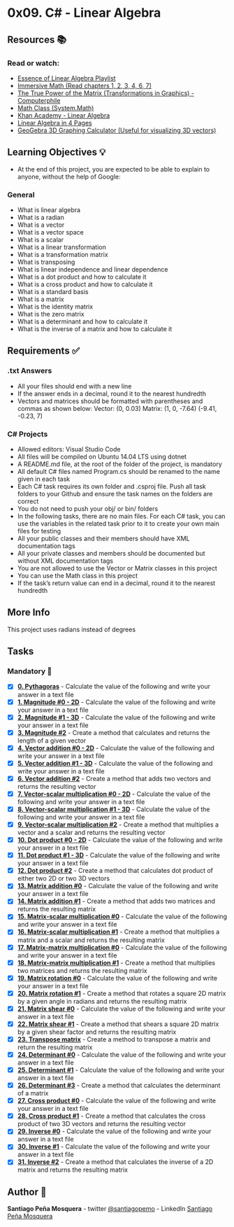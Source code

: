 # 0x09. C# - Linear Algebra
## Resources :books:
### Read or watch:

* [Essence of Linear Algebra Playlist]()
* [Immersive Math (Read chapters 1, 2, 3, 4, 6, 7)]()
* [The True Power of the Matrix (Transformations in Graphics) - Computerphile]()
* [Math Class (System.Math)]()
* [Khan Academy - Linear Algebra]()
* [Linear Algebra in 4 Pages]()
* [GeoGebra 3D Graphing Calculator (Useful for visualizing 3D vectors)]()
## Learning Objectives :bulb:
* At the end of this project, you are expected to be able to explain to anyone, without the help of Google:

### General
* What is linear algebra
* What is a radian
* What is a vector
* What is a vector space
* What is a scalar
* What is a linear transformation
* What is a transformation matrix
* What is transposing
* What is linear independence and linear dependence
* What is a dot product and how to calculate it
* What is a cross product and how to calculate it
* What is a standard basis
* What is a matrix
* What is the identity matrix
* What is the zero matrix
* What is a determinant and how to calculate it
* What is the inverse of a matrix and how to calculate it
## Requirements :white_check_mark:
### .txt Answers
* All your files should end with a new line
* If the answer ends in a decimal, round it to the nearest hundredth
* Vectors and matrices should be formatted with parentheses and commas as shown below:
Vector:
(0, 0.03)
Matrix:
(1, 0, -7.64)
(-9.41, -0.23, 7)
### C# Projects
* Allowed editors: Visual Studio Code
* All files will be compiled on Ubuntu 14.04 LTS using dotnet
* A README.md file, at the root of the folder of the project, is mandatory
* All default C# files named Program.cs should be renamed to the name given in each task
* Each C# task requires its own folder and .csproj file. Push all task folders to your Github and ensure the task names on the folders are correct
* You do not need to push your obj/ or bin/ folders
* In the following tasks, there are no main files. For each C# task, you can use the variables in the related task prior to it to create your own main files for testing
* All your public classes and their members should have XML documentation tags
* All your private classes and members should be documented but without XML documentation tags
* You are not allowed to use the Vector or Matrix classes in this project
* You can use the Math class in this project
* If the task’s return value can end in a decimal, round it to the nearest hundredth
## More Info
This project uses radians instead of degrees

## Tasks
### Mandatory :page_with_curl:
- [x] **[0. Pythagoras](./0-pythagoras)** - Calculate the value of the following and write your answer in a text file
- [x] **[1. Magnitude #0 - 2D](./1-magnitude_2D)** - Calculate the value of the following and write your answer in a text file
- [x] **[2. Magnitude #1 - 3D](./2-magnitude_3D)** - Calculate the value of the following and write your answer in a text file
- [x] **[3. Magnitude #2](./3-magnitude/)** - Create a method that calculates and returns the length of a given vector
- [x] **[4. Vector addition #0 - 2D](./4-vector_addition_2D)** - Calculate the value of the following and write your answer in a text file
- [x] **[5. Vector addition #1 - 3D](./5-vector_addition_3D)** - Calculate the value of the following and write your answer in a text file
- [x] **[6. Vector addition #2](./6-vector_addition/)** - Create a method that adds two vectors and returns the resulting vector
- [x] **[7. Vector-scalar multiplication #0 - 2D](./7-vector_scalar_mul_2D)** - Calculate the value of the following and write your answer in a text file
- [x] **[8. Vector-scalar multiplication #1 - 3D](./8-vector_scalar_mul_3D)** - Calculate the value of the following and write your answer in a text file
- [x] **[9. Vector-scalar multiplication #2](./9-vector_scalar_mul/)** - Create a method that multiplies a vector and a scalar and returns the resulting vector
- [x] **[10. Dot product #0 - 2D](./10-dot_product_2D)** - Calculate the value of the following and write your answer in a text file
- [x] **[11. Dot product #1 - 3D](./11-dot_product_3D)** - Calculate the value of the following and write your answer in a text file
- [x] **[12. Dot product #2](./12-dot_product/)** - Create a method that calculates dot product of either two 2D or two 3D vectors
- [x] **[13. Matrix addition #0](./13-matrix_addition)** - Calculate the value of the following and write your answer in a text file
- [x] **[14. Matrix addition #1](./14-matrix_addition/)** - Create a method that adds two matrices and returns the resulting matrix
- [x] **[15. Matrix-scalar multiplication #0](./15-matrix_scalar_mul)** - Calculate the value of the following and write your answer in a text file
- [x] **[16. Matrix-scalar multiplication #1](./16-matrix_scalar_mul/)** - Create a method that multiplies a matrix and a scalar and returns the resulting matrix
- [x] **[17. Matrix-matrix multiplication #0](./17-matrix_matrix_mul)** - Calculate the value of the following and write your answer in a text file
- [x] **[18. Matrix-matrix multiplication #1](./18-matrix_matrix_mul/)** - Create a method that multiplies two matrices and returns the resulting matrix
- [x] **[19. Matrix rotation #0](./19-matrix_rotate_2D)** - Calculate the value of the following and write your answer in a text file
- [x] **[20. Matrix rotation #1](./20-matrix_rotate_2D/)** - Create a method that rotates a square 2D matrix by a given angle in radians and returns the resulting matrix
- [x] **[21. Matrix shear #0](./23-matrix_shear_2D)** - Calculate the value of the following and write your answer in a text file
- [x] **[22. Matrix shear #1](./24-matrix_shear_2D/)** - Create a method that shears a square 2D matrix by a given shear factor and returns the resulting matrix
- [x] **[23. Transpose matrix](./25-matrix_transpose/)** - Create a method to transpose a matrix and return the resulting matrix
- [x] **[24. Determinant #0](./26-determinant_2D)** - Calculate the value of the following and write your answer in a text file
- [x] **[25. Determinant #1](./27-determinant_3D)** - Calculate the value of the following and write your answer in a text file
- [x] **[26. Determinant #3](./28-determinant/)** - Create a method that calculates the determinant of a matrix
- [x] **[27. Cross product #0](./29-cross_product)** - Calculate the value of the following and write your answer in a text file
- [x] **[28. Cross product #1](./30-cross_product/)** - Create a method that calculates the cross product of two 3D vectors and returns the resulting vector
- [x] **[29. Inverse #0](./31-inverse_2D)** - Calculate the value of the following and write your answer in a text file
- [x] **[30. Inverse #1](./32-inverse_3D)** - Calculate the value of the following and write your answer in a text file
- [x] **[31. Inverse #2](./33-inverse_2D/)** - Create a method that calculates the inverse of a 2D matrix and returns the resulting matrix
## Author :pencil:
**Santiago Peña Mosquera** - twitter [@santiagopemo](https://twitter.com/santiagopemo) - LinkedIn [Santiago Peña Mosquera](https://www.linkedin.com/in/santiago-pe%C3%B1a-mosquera-abaa20196/)
